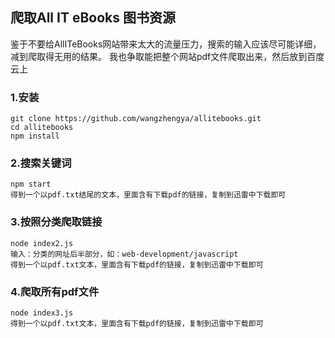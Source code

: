 ## 爬取All IT eBooks 图书资源
鉴于不要给AllITeBooks网站带来太大的流量压力，搜索的输入应该尽可能详细，减到爬取得无用的结果。
我也争取能把整个网站pdf文件爬取出来，然后放到百度云上
### 1.安装
    git clone https://github.com/wangzhengya/allitebooks.git
    cd allitebooks
    npm install
### 2.搜索关键词
    npm start
    得到一个以pdf.txt结尾的文本，里面含有下载pdf的链接，复制到迅雷中下载即可
### 3.按照分类爬取链接
    node index2.js
    输入：分类的网址后半部分，如：web-development/javascript
    得到一个以pdf.txt文本，里面含有下载pdf的链接，复制到迅雷中下载即可
### 4.爬取所有pdf文件
    node index3.js
    得到一个以pdf.txt文本，里面含有下载pdf的链接，复制到迅雷中下载即可